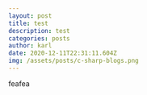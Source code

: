 ```yaml
---
layout: post
title: test
description: test
categories: posts
author: karl
date: 2020-12-11T22:31:11.604Z
img: /assets/posts/c-sharp-blogs.png
---
```

feafea